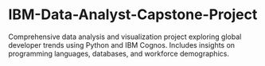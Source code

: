 # IBM-Data-Analyst-Capstone-Project
Comprehensive data analysis and visualization project exploring global developer trends using Python and IBM Cognos. Includes insights on programming languages, databases, and workforce demographics.
